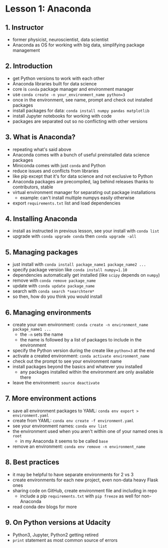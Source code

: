 # Lesson 1: Anaconda

## 1. Instructor
- former physicist, neuroscientist, data scientist
- Anaconda as OS for working with big data, simplifying package management

## 2. Introduction
- get Python versions to work with each other
- Anaconda libraries built for data science
- core is `conda` package manager and environment manager
- use `conda create -n your_environment_name python=3`
- once in the environment, see name, prompt and check out installed packages
- install packages for data: `conda install numpy pandas matplotlib`
- install Jupyter notebooks for working with code
- packages are separated out so no conflicting with other versions

## 3. What is Anaconda?
- repeating what's said above
- Anaconda comes with a bunch of useful preinstalled data science packages
- Miniconda comes with just `conda` and Python
- reduce issues and conflicts from libraries
- like pip except that it's for data science and not exclusive to Python
- Anaconda packages are precompiled, lag behind releases thanks to contributors, stable
- virtual environment manager for separating out package installations
    - example: can't install multiple numpys easily otherwise
- export `requirements.txt` list and load dependencies

## 4. Installing Anaconda
- install as instructed in previous lesson, see your install with `conda list`
- upgrade with `conda upgrade conda` then `conda upgrade -all`

## 5. Managing packages
- just install with `conda install package_name1 package_name2 ...`
- specify package version like `conda install numpy=1.10`
- dependencies automatically get installed (like `scipy` depends on `numpy`)
- remove with `conda remove package_name`
- update with `conda update package_name`
- search with `conda search *searchterm*`
- so then, how do you think you would install 

## 6. Managing environments
- create your own environment: `conda create -n environment_name package_name1 ...`
    - the `-n` sets the name
    - the name is followed by a list of packages to include in the environment
- specify the Python version during the create like `python=3` at the end
- activate a created environment: `conda activate environment_name`
- check out the prompt to see your environment name
- install packages beyond the basics and whatever you installed
    - any packages installed within the environment are only available there
- leave the environment: `source deactivate`

## 7. More environment actions
- save all environment packages to YAML: `conda env export > environment.yaml`
- create from YAML: `conda env create -f environment.yaml`
- see your environment names: `conda env list`
- the environment used when you aren't within one of your named ones is `root`
    - in my Anaconda it seems to be called `base`
- remove an environment: `conda env remove -n environment_name`

## 8. Best practices
- it may be helpful to have separate environments for 2 vs 3
- create environments for each new project, even non-data heavy Flask ones
- sharing code on GitHub, create environment file and including in repo
    - include a pip `requirements.txt` with `pip freeze` as well for non-Anaconda
- read conda dev blogs for more

## 9. On Python versions at Udacity
- Python3, Jupyter, Python2 getting retired
- `print` statement as most common source of errors
